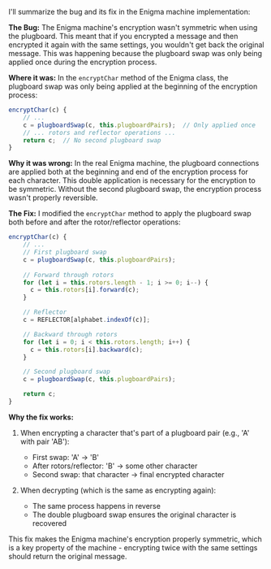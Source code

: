 I'll summarize the bug and its fix in the Enigma machine implementation:

**The Bug:**
The Enigma machine's encryption wasn't symmetric when using the plugboard. This meant that if you encrypted a message and then encrypted it again with the same settings, you wouldn't get back the original message. This was happening because the plugboard swap was only being applied once during the encryption process.

**Where it was:**
In the `encryptChar` method of the Enigma class, the plugboard swap was only being applied at the beginning of the encryption process:
```javascript
encryptChar(c) {
    // ...
    c = plugboardSwap(c, this.plugboardPairs);  // Only applied once
    // ... rotors and reflector operations ...
    return c;  // No second plugboard swap
}
```

**Why it was wrong:**
In the real Enigma machine, the plugboard connections are applied both at the beginning and end of the encryption process for each character. This double application is necessary for the encryption to be symmetric. Without the second plugboard swap, the encryption process wasn't properly reversible.

**The Fix:**
I modified the `encryptChar` method to apply the plugboard swap both before and after the rotor/reflector operations:
```javascript
encryptChar(c) {
    // ...
    // First plugboard swap
    c = plugboardSwap(c, this.plugboardPairs);
    
    // Forward through rotors
    for (let i = this.rotors.length - 1; i >= 0; i--) {
      c = this.rotors[i].forward(c);
    }

    // Reflector
    c = REFLECTOR[alphabet.indexOf(c)];

    // Backward through rotors
    for (let i = 0; i < this.rotors.length; i++) {
      c = this.rotors[i].backward(c);
    }

    // Second plugboard swap
    c = plugboardSwap(c, this.plugboardPairs);

    return c;
}
```

**Why the fix works:**
1. When encrypting a character that's part of a plugboard pair (e.g., 'A' with pair 'AB'):
   - First swap: 'A' → 'B'
   - After rotors/reflector: 'B' → some other character
   - Second swap: that character → final encrypted character

2. When decrypting (which is the same as encrypting again):
   - The same process happens in reverse
   - The double plugboard swap ensures the original character is recovered

This fix makes the Enigma machine's encryption properly symmetric, which is a key property of the machine - encrypting twice with the same settings should return the original message.
